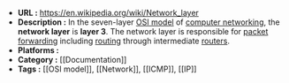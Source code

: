 - **URL :** https://en.wikipedia.org/wiki/Network_layer
- **Description :** In the seven-layer [OSI model](https://en.wikipedia.org/wiki/OSI_model "OSI model") of [computer networking](https://en.wikipedia.org/wiki/Computer_networking "Computer networking"), the **network layer** is **layer 3**. The network layer is responsible for [packet forwarding](https://en.wikipedia.org/wiki/Packet_forwarding "Packet forwarding") including [routing](https://en.wikipedia.org/wiki/Routing "Routing") through intermediate [routers](https://en.wikipedia.org/wiki/Router_(computing) "Router (computing)").
- **Platforms :** 
- **Category :** [[Documentation]]
- **Tags :** [[OSI model]], [[Network]], [[ICMP]], [[IP]]